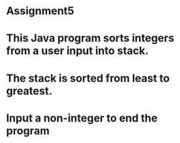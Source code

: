 # Assignment5

# This Java program sorts integers from a user input into stack.
# The stack is sorted from least to greatest.
# Input a non-integer to end the program

